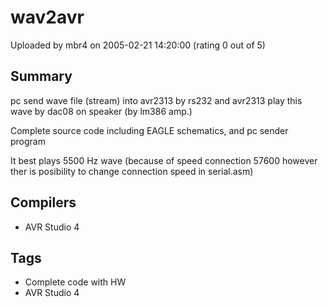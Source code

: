 # wav2avr

Uploaded by mbr4 on 2005-02-21 14:20:00 (rating 0 out of 5)

## Summary

pc send wave file (stream) into avr2313 by rs232 and avr2313 play this wave by dac08 on speaker (by lm386 amp.)  

Complete source code including EAGLE schematics, and pc sender program  

It best plays 5500 Hz wave (because of speed connection 57600 however ther is posibility to change connection speed in serial.asm)

## Compilers

- AVR Studio 4

## Tags

- Complete code with HW
- AVR Studio 4
